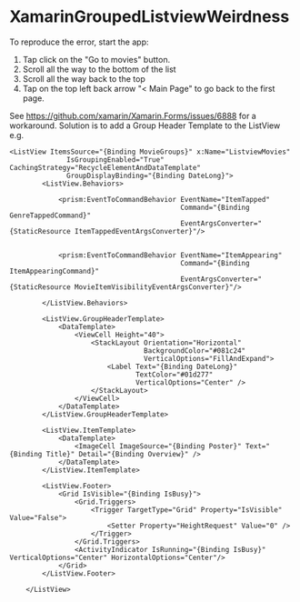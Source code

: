 # XamarinGroupedListviewWeirdness

To reproduce the error, start the app:

1. Tap click on the "Go to movies" button.
2. Scroll all the way to the bottom of the list
3. Scroll all the way back to the top
4. Tap on the top left back arrow "< Main Page" to go back to the first page.

See https://github.com/xamarin/Xamarin.Forms/issues/6888 for a workaround. Solution is to add a Group Header Template to the ListView e.g.

```xaml
<ListView ItemsSource="{Binding MovieGroups}" x:Name="ListviewMovies"
              IsGroupingEnabled="True" CachingStrategy="RecycleElementAndDataTemplate"
              GroupDisplayBinding="{Binding DateLong}">
        <ListView.Behaviors>

            <prism:EventToCommandBehavior EventName="ItemTapped" 
                                          Command="{Binding GenreTappedCommand}"
                                          EventArgsConverter="{StaticResource ItemTappedEventArgsConverter}"/>


            <prism:EventToCommandBehavior EventName="ItemAppearing" 
                                          Command="{Binding ItemAppearingCommand}"
                                          EventArgsConverter="{StaticResource MovieItemVisibilityEventArgsConverter}"/>

        </ListView.Behaviors>

        <ListView.GroupHeaderTemplate>
            <DataTemplate>
                <ViewCell Height="40">
                    <StackLayout Orientation="Horizontal"
                                 BackgroundColor="#081c24"
                                 VerticalOptions="FillAndExpand">
                        <Label Text="{Binding DateLong}"
                               TextColor="#01d277"
                               VerticalOptions="Center" />
                    </StackLayout>
                </ViewCell>
            </DataTemplate>
        </ListView.GroupHeaderTemplate>

        <ListView.ItemTemplate>
            <DataTemplate>
                <ImageCell ImageSource="{Binding Poster}" Text="{Binding Title}" Detail="{Binding Overview}" />
            </DataTemplate>
        </ListView.ItemTemplate>

        <ListView.Footer>
            <Grid IsVisible="{Binding IsBusy}">
                <Grid.Triggers>
                    <Trigger TargetType="Grid" Property="IsVisible" Value="False">
                        <Setter Property="HeightRequest" Value="0" />
                    </Trigger>
                </Grid.Triggers>
                <ActivityIndicator IsRunning="{Binding IsBusy}" VerticalOptions="Center" HorizontalOptions="Center"/>
            </Grid>
        </ListView.Footer>

    </ListView>
```
